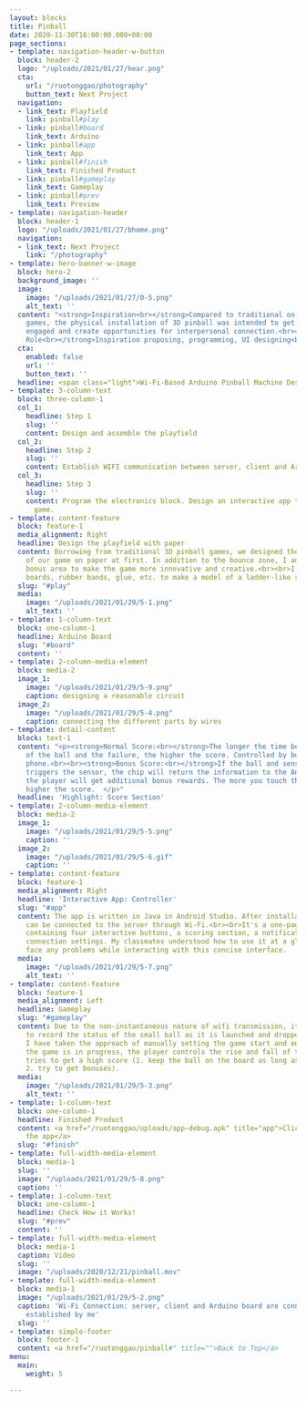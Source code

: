 ```yaml
---
layout: blocks
title: Pinball
date: 2020-11-30T16:00:00.000+00:00
page_sections:
- template: navigation-header-w-button
  block: header-2
  logo: "/uploads/2021/01/27/hear.png"
  cta:
    url: "/ruotonggao/photography"
    button_text: Next Project
  navigation:
  - link_text: Playfield
    link: pinball#play
  - link: pinball#board
    link_text: Arduino
  - link: pinball#app
    link_text: App
  - link: pinball#finish
    link_text: Finished Product
  - link: pinball#gameplay
    link_text: Gameplay
  - link: pinball#prev
    link_text: Preview
- template: navigation-header
  block: header-1
  logo: "/uploads/2021/01/27/bhome.png"
  navigation:
  - link_text: Next Project
    link: "/photography"
- template: hero-banner-w-image
  block: hero-2
  background_image: ''
  image:
    image: "/uploads/2021/01/27/0-5.png"
    alt_text: ''
  content: "<strong>Inspiration<br></strong>Compared to traditional on-screen 3D pinball
    games, the physical installation of 3D pinball was intended to get players more
    engaged and create opportunities for interpersonal connection.<br><br><strong>My
    Role<br></strong>Inspiration proposing, programming, UI designing<br><br><strong>Date<br></strong>9.2019~12.2019"
  cta:
    enabled: false
    url: ''
    button_text: ''
  headline: <span class="light">Wi-Fi-Based Arduino Pinball Machine Design</span>
- template: 3-column-text
  block: three-column-1
  col_1:
    headline: Step 1
    slug: ''
    content: Design and assemble the playfield
  col_2:
    headline: Step 2
    slug: ''
    content: Establish WIFI communication between server, client and Arduino board
  col_3:
    headline: Step 3
    slug: ''
    content: Program the electronics block. Design an interactive app to control the
      game.
- template: content-feature
  block: feature-1
  media_alignment: Right
  headline: Design the playfield with paper
  content: Borrowing from traditional 3D pinball games, we designed the prototype
    of our game on paper at first. In addition to the bounce zone, I added a special
    bonus area to make the game more innovative and creative.<br><br>I used wooden
    boards, rubber bands, glue, etc. to make a model of a ladder-like slope structure.
  slug: "#play"
  media:
    image: "/uploads/2021/01/29/5-1.png"
    alt_text: ''
- template: 1-column-text
  block: one-column-1
  headline: Arduino Board
  slug: "#board"
  content: ''
- template: 2-column-media-element
  block: media-2
  image_1:
    image: "/uploads/2021/01/29/5-9.png"
    caption: designing a reasonable circuit
  image_2:
    image: "/uploads/2021/01/29/5-4.png"
    caption: connecting the different parts by wires
- template: detail-content
  block: text-1
  content: "<p><strong>Normal Score:<br></strong>The longer the time between the start
    of the ball and the failure, the higher the score. Controlled by buttons on the
    phone.<br><br><strong>Bonus Score:<br></strong>If the ball and sensor contact
    triggers the sensor, the chip will return the information to the Android terminal,
    the player will get additional bonus rewards. The more you touch the sensor, the
    higher the score.  </p>"
  headline: 'Highlight: Score Section'
- template: 2-column-media-element
  block: media-2
  image_1:
    image: "/uploads/2021/01/29/5-5.png"
    caption: ''
  image_2:
    image: "/uploads/2021/01/29/5-6.gif"
    caption: ''
- template: content-feature
  block: feature-1
  media_alignment: Right
  headline: 'Interactive App: Controller'
  slug: "#app"
  content: The app is written in Java in Android Studio. After installation, the controller
    can be connected to the server through Wi-Fi.<br><br>It's a one-page controller,
    containing four interactive buttons, a scoring section, a notification bar, and
    connection settings. My classmates understood how to use it at a glance and didn't
    face any problems while interacting with this concise interface.
  media:
    image: "/uploads/2021/01/29/5-7.png"
    alt_text: ''
- template: content-feature
  block: feature-1
  media_alignment: Left
  headline: Gameplay
  slug: "#gameplay"
  content: Due to the non-instantaneous nature of wifi transmission, it is difficult
    to record the status of the small ball as it is launched and dropped. Therefore,
    I have taken the approach of manually setting the game start and end.<br><br>While
    the game is in progress, the player controls the rise and fall of the pedals and
    tries to get a high score (1. keep the ball on the board as long as possible;
    2. try to get bonuses).
  media:
    image: "/uploads/2021/01/29/5-3.png"
    alt_text: ''
- template: 1-column-text
  block: one-column-1
  headline: Finished Product
  content: <a href="/ruotonggao/uploads/app-debug.apk" title="app">Click here to download
    the app</a>
  slug: "#finish"
- template: full-width-media-element
  block: media-1
  slug: ''
  image: "/uploads/2021/01/29/5-8.png"
  caption: ''
- template: 1-column-text
  block: one-column-1
  headline: Check How it Works!
  slug: "#prev"
  content: ''
- template: full-width-media-element
  block: media-1
  caption: Video
  slug: ''
  image: "/uploads/2020/12/21/pinball.mov"
- template: full-width-media-element
  block: media-1
  image: "/uploads/2021/01/29/5-2.png"
  caption: 'Wi-Fi Connection: server, client and Arduino board are connected by Wi-Fi
    established by me'
  slug: ''
- template: simple-footer
  block: footer-1
  content: <a href="/ruotonggao/pinball#" title="">Back to Top</a>
menu:
  main:
    weight: 5

---
```

